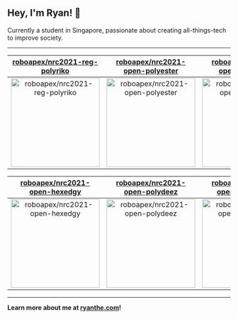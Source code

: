 ## Hey, I'm Ryan! 👋

Currently a student in Singapore, passionate about creating all-things-tech to improve society.

---

| [roboapex/nrc2021-reg-polyriko](https://github.com/roboapex/nrc2021-reg-polyriko) | [roboapex/nrc2021-open-polyester](https://github.com/roboapex/nrc2021-open-polyester) | [roboapex/nrc2021-open-polyswag](https://github.com/roboapex/nrc2021-open-polyswag) |
| :-: | :-: | :-: |
| <a href="https://github.com/roboapex/nrc2021-reg-polyriko"><img src="https://github.com/theboi/theboi/raw/main/DISPLAY.jpg" alt="roboapex/nrc2021-reg-polyriko" title="roboapex/nrc2021-reg-polyriko" width="200" height="200"></a> | <a href="https://github.com/roboapex/nrc2021-open-polyester"><img src="https://github.com/theboi/theboi/raw/main/DISPLAY.jpg" alt="roboapex/nrc2021-open-polyester" title="roboapex/nrc2021-open-polyester" width="200" height="200"></a> | <a href="https://github.com/roboapex/nrc2021-open-polyswag"><img src="https://github.com/theboi/theboi/raw/main/DISPLAY.jpg" alt="roboapex/nrc2021-open-polyswag" title="roboapex/nrc2021-open-polyswag" width="200" height="200"></a> |

| [roboapex/nrc2021-open-hexedgy](https://github.com/roboapex/nrc2021-open-hexedgy) | [roboapex/nrc2021-open-polydeez](https://github.com/roboapex/nrc2021-open-polydeez) | [roboapex/nrc2021-open-polymetric](https://github.com/roboapex/nrc2021-open-polymetric) |
| :-: | :-: | :-: |
| <a href="https://github.com/roboapex/nrc2021-open-hexedgy"><img src="https://github.com/theboi/theboi/raw/main/DISPLAY.jpg" alt="roboapex/nrc2021-open-hexedgy" title="roboapex/nrc2021-open-hexedgy" width="200" height="200"></a> | <a href="https://github.com/roboapex/nrc2021-open-polydeez"><img src="https://github.com/theboi/theboi/raw/main/DISPLAY.jpg" alt="roboapex/nrc2021-open-polydeez" title="roboapex/nrc2021-open-polydeez" width="200" height="200"></a> | <a href="https://github.com/roboapex/nrc2021-open-polymetric"><img src="https://github.com/theboi/theboi/raw/main/DISPLAY.jpg" alt="roboapex/nrc2021-open-polymetric" title="roboapex/nrc2021-open-polymetric" width="200" height="200"></a> |



---

**Learn more about me at [ryanthe.com](https://www.ryanthe.com)!**